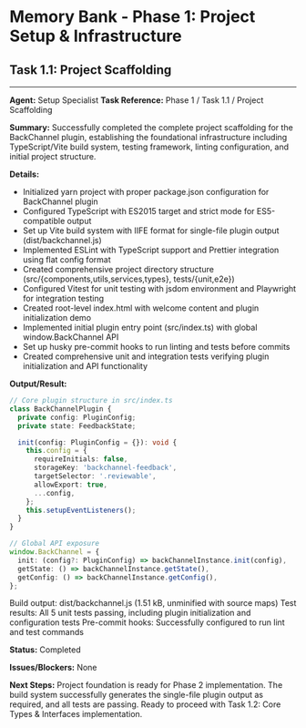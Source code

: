 # Memory Bank - Phase 1: Project Setup & Infrastructure

## Task 1.1: Project Scaffolding

---
**Agent:** Setup Specialist
**Task Reference:** Phase 1 / Task 1.1 / Project Scaffolding

**Summary:**
Successfully completed the complete project scaffolding for the BackChannel plugin, establishing the foundational infrastructure including TypeScript/Vite build system, testing framework, linting configuration, and initial project structure.

**Details:**
- Initialized yarn project with proper package.json configuration for BackChannel plugin
- Configured TypeScript with ES2015 target and strict mode for ES5-compatible output
- Set up Vite build system with IIFE format for single-file plugin output (dist/backchannel.js)
- Implemented ESLint with TypeScript support and Prettier integration using flat config format
- Created comprehensive project directory structure (src/{components,utils,services,types}, tests/{unit,e2e})
- Configured Vitest for unit testing with jsdom environment and Playwright for integration testing
- Created root-level index.html with welcome content and plugin initialization demo
- Implemented initial plugin entry point (src/index.ts) with global window.BackChannel API
- Set up husky pre-commit hooks to run linting and tests before commits
- Created comprehensive unit and integration tests verifying plugin initialization and API functionality

**Output/Result:**
```typescript
// Core plugin structure in src/index.ts
class BackChannelPlugin {
  private config: PluginConfig;
  private state: FeedbackState;

  init(config: PluginConfig = {}): void {
    this.config = {
      requireInitials: false,
      storageKey: 'backchannel-feedback',
      targetSelector: '.reviewable',
      allowExport: true,
      ...config,
    };
    this.setupEventListeners();
  }
}

// Global API exposure
window.BackChannel = {
  init: (config?: PluginConfig) => backChannelInstance.init(config),
  getState: () => backChannelInstance.getState(),
  getConfig: () => backChannelInstance.getConfig(),
};
```

Build output: dist/backchannel.js (1.51 kB, unminified with source maps)
Test results: All 5 unit tests passing, including plugin initialization and configuration tests
Pre-commit hooks: Successfully configured to run lint and test commands

**Status:** Completed

**Issues/Blockers:**
None

**Next Steps:**
Project foundation is ready for Phase 2 implementation. The build system successfully generates the single-file plugin output as required, and all tests are passing. Ready to proceed with Task 1.2: Core Types & Interfaces implementation.